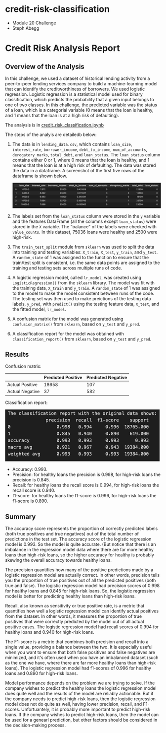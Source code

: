 # credit-risk-classification
- Module 20 Challenge
- Steph Abegg

# Credit Risk Analysis Report

## Overview of the Analysis

In this challenge, we used a dataset of historical lending activity from a peer-to-peer lending services company to build a machine-learning model that can identify the creditworthiness of borrowers. We used logistic regression. Logistic regression is a statistical model used for binary classification, which predicts the probability that a given input belongs to one of two classes. In this challenge, the predicted variable was the status of a loan, which is a categorial variable (0 means that the loan is healthy, and 1 means that the loan is at a high risk of defaulting). 

The analysis is in [credit_risk_classification.ipynb](Credit_Risk/credit_risk_classification.ipynb)

The steps of the analyis are detailedb below:

1. The data is in `lending_data.csv`, which contains `loan_size`, `interest_rate`, `borrower_income`, `debt_to_income`, `num_of_accounts`, `derogatory_marks`, `total_debt`, and `loan_status`. The `loan_status` column contains either 0 or 1, where 0 means that the loan is healthy, and 1 means that the loan is at a high risk of defaulting. The data was stored the data in a dataframe. A screenshot of the first five rows of the dataframe is shown below.

   <img src="Credit_Risk/images/dataframe.png" width=900>

2. The labels set from the `loan_status` column were stored in the `y` variable and the features DataFrame (all the columns except `loan_status`) were stored in the `X` variable. The "balance" of the labels were checked with `value_counts`. In this dataset, 75036 loans were healthy and 2500 were high-risk.

3. The `train_test_split` module from `sklearn` was used to split the data into training and testing variables: `X_train`, `X_test`, `y_train`, and `y_test`. A `random_state` of 1 was assigned to the function to ensure that the train/test split is consistent, i.e. the same data points are assigned to the training and testing sets across multiple runs of code.

4. A logistic regression model, called `lr_model`, was created using `LogisticRegression()` from the `sklearn` library. The model was fit with the training data, `X_train` and `y_train`. A `random_state` of 1 was assigned to the model to make the model consistent between runs of the code. The testing set was then used to make preictions of the testing data labels, `y_pred`, with `predict()` using the testing feature data, `X_test`, and the fitted model, `lr_model`.

5. A confusion matrix for the model was generated using `confusion_matrix()` from `sklearn`, based on `y_test` and `y_pred`.

6. A classification report for the model was obtained with `classification_report()` from `sklearn`, based on `y_test` and `y_pred`.


## Results

Confusion matrix:

|      | Predicted Positive   | Predicted Negative      |
| ------------- | ------------- | ------------- |
| Actual Positive  | 18658  | 107  |
| Actual Negative  |37  | 582  |

Classification report:

<img src="Credit_Risk/images/classification_report.png" width=500>

   - Accuracy: 0.993.
   - Precision: for healthy loans the precision is 0.998, for high-risk loans the precision is 0.845.
   - Recall: for healthy loans the recall score is 0.994, for high-risk loans the recall score is 0.940.
   - f1-score: for healthy loans the f1-score is 0.996, for high-risk loans the f1-score is 0.890.

## Summary

The accuracy score represents the proportion of correctly predicted labels (both true positives and true negatives) out of the total number of predictions in the test set. The accuracy score of the logistic regression model is 0.993. So the model is quite accurate. (But notice that there is an imbalance in the regression model data where there are far more healthy loans than high-risk loans, so the higher accuracy for healthy is probably skewing the overall accuracy towards healthy loans.

The precision quantifies how many of the positive predictions made by a logistic regression model are actually correct. In other words, precision tells you the proportion of true positives out of all the predicted positives (both true and false). The logistic regression model had precision scores of 0.998 for healthy loans and 0.845 for high-risk loans. So, the logistic regression model is better for predicting healthy loans than high-risk loans.

Recall, also known as sensitivity or true positive rate, is a metric that quantifies how well a logistic regression model can identify actual positives from the dataset. In other words, it measures the proportion of true positives that were correctly predicted by the model out of all actual positive cases.  The logistic regression model had recall scores of 0.994 for healthy loans and 0.940 for high-risk loans. 

The F1-score is a metric that combines both precision and recall into a single value, providing a balance between the two. It is especially useful when you want to ensure that both false positives and false negatives are minimized, and it's often used when you have an imbalanced dataset (such as the one we have, where there are far more healthy loans than high-risk loans). The logistic regression model had f1-scores of 0.996 for healthy loans and 0.890 for high-risk loans. 

Model performance depends on the problem we are trying to solve. If the company wishes to predict the healthy loans the logistic regression model does quite well and the results of the model are reliably actionable. But if the company needs to predict high-risk loans, then the logistic regression model does not do quite as well, having lower precision, recall, and F1-scores. Unfortuantely, it is probably more important to predict high-risk loans. If the company wishes to predict high-risk loans, then the model can be used for a genearl prediction, but other factors should be considered in the decision-making process.

